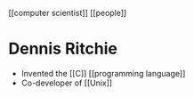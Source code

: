 [[computer scientist]] [[people]]

# Dennis Ritchie
- Invented the [[C]] [[programming language]]
- Co-developer of [[Unix]]